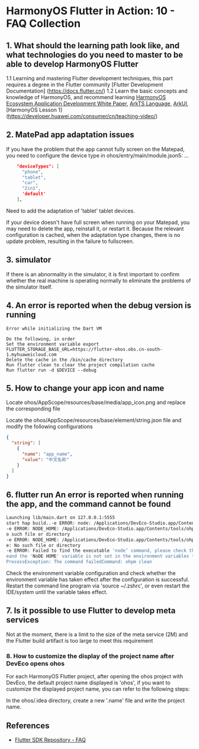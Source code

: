 # HarmonyOS Flutter in Action: 10 - FAQ Collection

## 1. What should the learning path look like, and what technologies do you need to master to be able to develop HarmonyOS Flutter

1.1 Learning and mastering Flutter development techniques, this part requires a degree in the Flutter community [Flutter Development Documentation] (https://docs.flutter.cn/)
1.2 Learn the basic concepts and knowledge of HarmonyOS, and recommend learning [HarmonyOS Ecosystem Application Development White Paper](https://developer.huawei.com/consumer/cn/doc/guidebook/harmonyecoapp-guidebook-0000001761818040), [ArkTS Language]( https://developer.huawei.com/consumer/cn/arkts/), [ArkUI](https://developer.huawei.com/consumer/cn/arkui/),
[HarmonyOS Lesson 1] (https://developer.huawei.com/consumer/cn/teaching-video/)

## 2. MatePad app adaptation issues

If you have the problem that the app cannot fully screen on the Matepad, you need to configure the device type in ohos/entry/main/module.json5:
 ...

```json
    "deviceTypes": [
      "phone",
      "tablet",
      "car",
      "2in1",
      'default'
    ],
```

Need to add the adaptation of 'tablet' tablet devices.

If your device doesn't have full screen when running on your Matepad, you may need to delete the app, reinstall it, or restart it. Because the relevant configuration is cached, when the adaptation type changes, there is no update problem, resulting in the failure to fullscreen.

## 3. simulator

If there is an abnormality in the simulator, it is first important to confirm whether the real machine is operating normally to eliminate the problems of the simulator itself.

## 4. An error is reported when the debug version is running

`Error while initializing the Dart VM`

```text
Do the following, in order
Set the environment variable export FLUTTER_STORAGE_BASE_URL=https://flutter-ohos.obs.cn-south-1.myhuaweicloud.com
Delete the cache in the /bin/cache directory
Run flutter clean to clear the project compilation cache
Run flutter run -d $DEVICE --debug
```

## 5. How to change your app icon and name

Locate ohos/AppScope/resources/base/media/app_icon.png and replace the corresponding file

Locate the ohos/AppScope/resources/base/element/string.json file and modify the following configurations

```json
{
  "string": [
    {
      "name": "app_name",
      "value": "中文名称"
    }
  ]
}
```

## 6. flutter run An error is reported when running the app, and the command cannot be found

```bash
Launching lib/main.dart on 127.0.0.1:5555
start hap build..-e ERROR: node: /Applications/DevEco-Studio.app/Contents/tools/ohpm/bin/ohpm: line 7: node: commandnot found
-e ERROR: NODE_HOME: /Applications/DevEco-Studio.app/Contents/tools/ohpm/bin/ohpm: line 11: /node:
o such file or directory
-e ERROR: NODE_HOME: /Applications/DevEco-Studio.app/Contents/tools/ohpm/bin/ohpm: line 25: /bin/noc
e: No such file or directory
-e ERROR: Failed to find the executable 'node’ command, please check the following possible causes:e1. Node]s is not installed.e2.'node'command not added to PATH;
eand the 'NoDE HOME' variable is not set in the environment variables to match your NodeJsinstallation location.
ProcessException: The command failedCommand: ohpm clean
```

Check the environment variable configuration and check whether the environment variable has taken effect after the configuration is successful. Restart the command line program via 'source ~/.zshrc', or even restart the IDE/system until the variable takes effect.

## 7. Is it possible to use Flutter to develop meta services

Not at the moment, there is a limit to the size of the meta service (2M) and the Flutter build artifact is too large to meet this requirement

### 8. How to customize the display of the project name after DevEco opens ohos

For each HarmonyOS Flutter project, after opening the ohos project with DevEco, the default project name displayed is 'ohos', if you want to customize the displayed project name, you can refer to the following steps:

In the ohos/.idea directory, create a new '.name' file and write the project name.

## References

- [Flutter SDK Repository - FAQ](https://gitcode.com/openharmony-sig/flutter_flutter#FAQ)